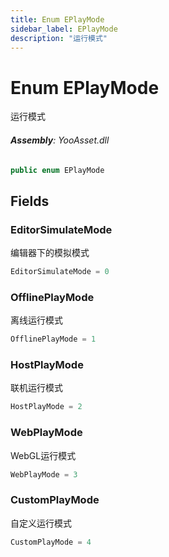 ```yaml
---
title: Enum EPlayMode
sidebar_label: EPlayMode
description: "运行模式"
---
```

# Enum EPlayMode
运行模式

###### **Assembly**: YooAsset.dll

```csharp title="Declaration"
public enum EPlayMode
```
## Fields
### EditorSimulateMode
编辑器下的模拟模式

```csharp title="Declaration"
EditorSimulateMode = 0
```
### OfflinePlayMode
离线运行模式

```csharp title="Declaration"
OfflinePlayMode = 1
```
### HostPlayMode
联机运行模式

```csharp title="Declaration"
HostPlayMode = 2
```
### WebPlayMode
WebGL运行模式

```csharp title="Declaration"
WebPlayMode = 3
```
### CustomPlayMode
自定义运行模式

```csharp title="Declaration"
CustomPlayMode = 4
```
